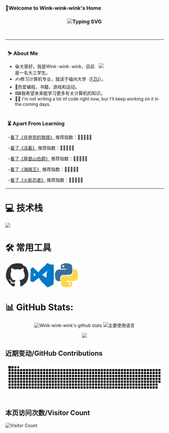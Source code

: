 ### 👋Welcome to Wink-wink-wink's Home


### <div align="center"><img src="https://readme-typing-svg.demolab.com?font=Fira+Code&pause=1000&background=FF568100&center=true&vCenter=true&width=435&lines=Hello%2C+I+am+Wink-wink-wink!!;A+beginner+exploring+everything%F0%9F%98%8B" alt="Typing SVG" /></div> 

<div align="center">
<img src="https://camo.githubusercontent.com/82291b0fe831bfc6781e07fc5090cbd0a8b912bb8b8d4fec0696c881834f81ac/68747470733a2f2f70726f626f742e6d656469612f394575424971676170492e676966"
width="1000"  height="3">
</div>

<table>
<tr><td>
  
### ⛷ About Me

<img align="right" width="200" src="https://img.zcool.cn/community/01a0fa5d5ba4cfa8012187f4f183a2.gif" />

- 😁大家好，我是Wink-wink-wink，目前是一名大三学生。
- ✍修习计算机专业，就读于福州大学（[FZU](https://www.fzu.edu.cn/)）。
- 🎨热爱编程，书籍，游戏和运动。
- ⌨我希望未来能学习更多有关计算机的知识。
- 🏃‍♂️ I'm not writing a lot of code right now, bur I'll keep working on it in the coming days.

</td></tr>

<tr><td>

### ⏳ Apart From Learning
-[看了《肖申克的救赎》](https://movie.douban.com/subject/1292052/看了《肖申克的救赎》) 推荐指数：🌟🌟🌟🌟🌟

-[看了《活着》](https://movie.douban.com/subject/1292365/看了《活着》) 推荐指数：🌟🌟🌟🌟🌟

-[看了《基督山伯爵》](https://movie.douban.com/subject/3357377/看了《基督山伯爵》) 推荐指数：🌟🌟🌟🌟🌟

-[看了《海贼王》](https://movie.douban.com/subject/1453238/看了《海贼王》) 推荐指数：🌟🌟🌟🌟🌟

-[看了《火影忍者》](https://movie.douban.com/subject/1427318/看了《火影忍者》) 推荐指数：🌟🌟🌟🌟🌟

</td></tr>

<table>


# 💻 技术栈
<img src="https://skillicons.dev/icons?i=c,cpp" /><br>

# 🛠 常用工具
<img src="https://github.com/Wink-wink-wink/winkicon/blob/main/github.webp"  width="78" height="80"/><img src="https://github.com/Wink-wink-wink/winkicon/blob/main/vs.webp"  width="78" height="80"/><img src="https://github.com/Wink-wink-wink/winkicon/blob/main/py.webp"  width="78" height="80"/>

# 📊 GitHub Stats:
<div align="center">
  
![Wink-wink-wink's github stats](https://github-readme-stats.vercel.app/api?username=Wink-wink-wink&hide_title=false&show_icons=true&include_all_commits=true&line_height=20&bg_color=0,EC6C6C,FFD479,FFFC79,73FA79&theme=graywhite&locale=cn)
![主要使用语言](https://github-readme-stats.vercel.app/api/top-langs/?username=Wink-wink-wink&hide_title=false&hide_border=true&layout=compact&bg_color=0,73FA79,73FDFF,D783FF&theme=graywhite&locale=cn)
  
![](https://github-readme-streak-stats.vercel.app/?user=Wink-wink-wink&hide_border=true&&card_width=320&bg_color=0,73FA79,73FDFF,D783FF&theme=graywhite&locale=cn)

</div>



## **近期变动/GitHub Contributions**

<picture>
  <source media="(prefers-color-scheme: dark)" srcset="https://raw.githubusercontent.com/Wink-wink-wink/Wink-wink-wink/output/github-contribution-grid-snake-dark.svg" />
  <source media="(prefers-color-scheme: light)" srcset="https://raw.githubusercontent.com/Wink-wink-wink/Wink-wink-wink/output/github-contribution-grid-snake.svg" />
  <img alt="github-snake" src="https://raw.githubusercontent.com/Wink-wink-wink/Wink-wink-wink/output/github-contribution-grid-snake.svg" />
</picture> 


## **本页访问次数/Visitor Count**

![Visitor Count](https://profile-counter.glitch.me/Wink-wink-wink/count.svg)


<!--
**Wink-wink-wink/Wink-wink-wink** is a ✨ _special_ ✨ repository because its `README.md` (this file) appears on your GitHub profile.

Here are some ideas to get you started:

- 🔭 I’m currently working on ...
- 🌱 I’m currently learning ...
- 👯 I’m looking to collaborate on ...
- 🤔 I’m looking for help with ...
- 💬 Ask me about ...
- 📫 How to reach me: ...
- 😄 Pronouns: ...
- ⚡ Fun fact: ...
-->
